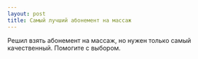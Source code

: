 ```yaml
---
layout: post 
title: Самый лучший абонемент на массаж 
--- 
```

Решил взять абонемент на массаж, но нужен только самый качественный. Помогите с выбором.